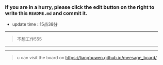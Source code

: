 ### If you are in a hurry, please click the edit button on the right to write this `README.md` and commit it.
* update time :   15点36分
---
> 不想工作555
>
---  
***
> u can visit the board on <https://liangbuwen.github.io/meesage_board/>    
